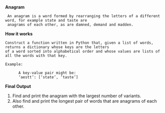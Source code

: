 **Anagram**

     An anagram is a word formed by rearranging the letters of a different word, for example state and taste are
     anagrams of each other, as are damned, demand and madden.

**How it works**

    Construct a function written in Python that, given a list of words, returns a dictionary whose keys are the letters
    of a word sorted into alphabetical order and whose values are lists of all the words with that key.
    
    Example:
          
          A key-value pair might be:
          ‘aestt’: [‘state’, ‘taste’]

**Final Output**

   1) Find and print the anagram with the largest number of variants.
   2) Also find and print the longest pair of words that are anagrams of each other.
